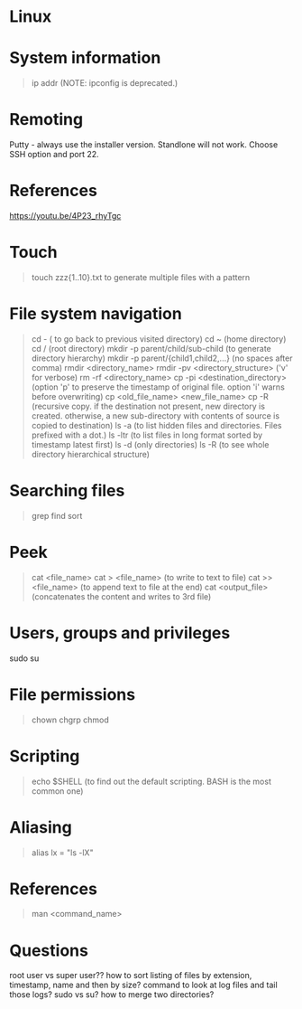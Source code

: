 # Linux

# System information
> ip addr  (NOTE: ipconfig is deprecated.)


# Remoting
Putty - always use the installer version. Standlone will not work. Choose SSH option and port 22.

# References
https://youtu.be/4P23_rhyTgc

# Touch
> touch zzz{1..10}.txt  to generate multiple files with a pattern

# File system navigation
> cd -   ( to go back to previous visited directory)
> cd ~ (home directory)
> cd /   (root directory)
> mkdir -p parent/child/sub-child (to generate directory hierarchy)
> mkdir -p parent/{child1,child2,...} (no spaces after comma)
> rmdir <directory_name>
> rmdir -pv <directory_structure> ('v' for verbose)
> rm -rf <directory_name>
> cp -pi <file1> <file2> <destination_directory> (option 'p' to preserve the timestamp of original file. option 'i' warns before overwriting)
> cp <old_file_name> <new_file_name>
> cp -R <directory1> <directory2> (recursive copy. if the destination not present, new directory is created. otherwise, a new sub-directory with contents of source is copied to destination)
> ls -a (to list hidden files and directories. Files prefixed with a dot.)
> ls -ltr (to list files in long format sorted by timestamp latest first)
> ls -d (only directories)
> ls -R (to see whole directory hierarchical structure)

# Searching files
> grep
> find
sort

# Peek
> cat <file_name>
> cat > <file_name> (to write to text to file)
> cat >> <file_name> (to append text to file at the end)
> cat <file1> <file2> <output_file>   (concatenates the content and writes to 3rd file)

# Users, groups and privileges
sudo
su

# File permissions
> chown
> chgrp
> chmod

# Scripting
> echo $SHELL (to find out the default scripting. BASH is the most common one)

# Aliasing
> alias lx = "ls -lX"

# References
> man <command_name>

# Questions
root user vs super user??
how to sort listing of files by extension, timestamp, name and then by size?
command to look at log files and tail those logs?
sudo vs su?
how to merge two directories?
